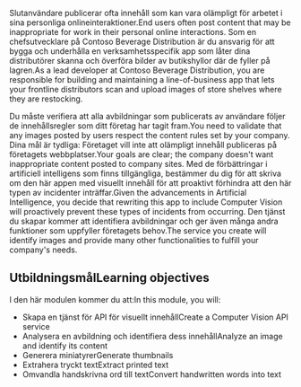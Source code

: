 <span data-ttu-id="c1f7d-101">Slutanvändare publicerar ofta innehåll som kan vara olämpligt för arbetet i sina personliga onlineinteraktioner.</span><span class="sxs-lookup"><span data-stu-id="c1f7d-101">End users often post content that may be inappropriate for work in their personal online interactions.</span></span> <span data-ttu-id="c1f7d-102">Som en chefsutvecklare på Contoso Beverage Distribution är du ansvarig för att bygga och underhålla en verksamhetsspecifik app som låter dina distributörer skanna och överföra bilder av butikshyllor där de fyller på lagren.</span><span class="sxs-lookup"><span data-stu-id="c1f7d-102">As a lead developer at Contoso Beverage Distribution, you are responsible for building and maintaining a line-of-business app that lets your frontline distributors scan and upload images of store shelves where they are restocking.</span></span> 

<span data-ttu-id="c1f7d-103">Du måste verifiera att alla avbildningar som publicerats av användare följer de innehållsregler som ditt företag har tagit fram.</span><span class="sxs-lookup"><span data-stu-id="c1f7d-103">You need to validate that any images posted by users respect the content rules set by your company.</span></span> <span data-ttu-id="c1f7d-104">Dina mål är tydliga: Företaget vill inte att olämpligt innehåll publiceras på företagets webbplatser.</span><span class="sxs-lookup"><span data-stu-id="c1f7d-104">Your goals are clear; the company doesn't want inappropriate content posted to company sites.</span></span> <span data-ttu-id="c1f7d-105">Med de förbättringar i artificiell intelligens som finns tillgängliga, bestämmer du dig för att skriva om den här appen med visuellt innehåll för att proaktivt förhindra att den här typen av incidenter inträffar.</span><span class="sxs-lookup"><span data-stu-id="c1f7d-105">Given the advancements in Artificial Intelligence, you decide that rewriting this app to include Computer Vision will proactively prevent these types of incidents from occurring.</span></span> <span data-ttu-id="c1f7d-106">Den tjänst du skapar kommer att identifiera avbildningar och ger även många andra funktioner som uppfyller företagets behov.</span><span class="sxs-lookup"><span data-stu-id="c1f7d-106">The service you create will identify images and provide many other functionalities to fulfill your company's needs.</span></span>

## <a name="learning-objectives"></a><span data-ttu-id="c1f7d-107">Utbildningsmål</span><span class="sxs-lookup"><span data-stu-id="c1f7d-107">Learning objectives</span></span>

<span data-ttu-id="c1f7d-108">I den här modulen kommer du att:</span><span class="sxs-lookup"><span data-stu-id="c1f7d-108">In this module, you will:</span></span>

- <span data-ttu-id="c1f7d-109">Skapa en tjänst för API för visuellt innehåll</span><span class="sxs-lookup"><span data-stu-id="c1f7d-109">Create a Computer Vision API service</span></span>
- <span data-ttu-id="c1f7d-110">Analysera en avbildning och identifiera dess innehåll</span><span class="sxs-lookup"><span data-stu-id="c1f7d-110">Analyze an image and identify its content</span></span>
- <span data-ttu-id="c1f7d-111">Generera miniatyrer</span><span class="sxs-lookup"><span data-stu-id="c1f7d-111">Generate thumbnails</span></span>
- <span data-ttu-id="c1f7d-112">Extrahera tryckt text</span><span class="sxs-lookup"><span data-stu-id="c1f7d-112">Extract printed text</span></span>
- <span data-ttu-id="c1f7d-113">Omvandla handskrivna ord till text</span><span class="sxs-lookup"><span data-stu-id="c1f7d-113">Convert handwritten words into text</span></span>
